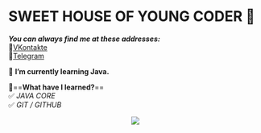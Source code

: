# SWEET HOUSE OF YOUNG CODER 👋
_**You can always find me at these addresses:**_   
💼[VKontakte][1]   
📱[Telegram][2]

[1]: https://vk.com/id49385182        "My VK Page"
[2]: https://t.me/Fr0z3Nn             "My Telegram Page"
   
🌱 **I’m currently learning Java.**

🤔==**What have I learned?**==   
✅ *JAVA CORE*   
✅ *GIT / GITHUB*

<p align="center">
  <img src="https://i.pinimg.com/736x/34/fc/9b/34fc9bc7ac8acdda51d982db8db1e91a.jpg" />
</p>



<!--
**Fr0z3Nn/Fr0z3Nn** is a ✨ _special_ ✨ repository because its `README.md` (this file) appears on your GitHub profile.

Here are some ideas to get you started:

- 🔭 I’m currently working on ...
- 🌱 I’m currently learning ...
- 👯 I’m looking to collaborate on ...
- 🤔 I’m looking for help with ...
- 💬 Ask me about ...
- 📫 How to reach me: ...
- 😄 Pronouns: ...
- ⚡ Fun fact: ...
-->
